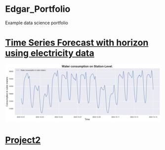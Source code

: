 # Edgar_Portfolio
Example data science portfolio

# [Time Series Forecast with horizon using electricity data](https://github.com/edgarkhachatryan/ExampleProjects/tree/master/ElectricityForecastWithTimeHorizon)

![Electricity consumption plot for 2 weeks.](https://github.com/edgarkhachatryan/Edgar_Portfolio/blob/master/images/TotalConsumptionPlot.png)

# [Project2]()
